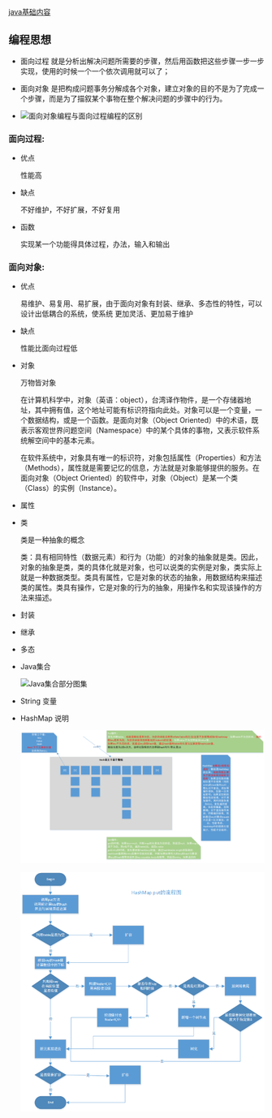 [java基础内容](https://www.cnblogs.com/In-order-to-tomorrow/p/3652315.html?utm_source=tuicool&utm_medium=referral)


## 编程思想

- 面向过程
    就是分析出解决问题所需要的步骤，然后用函数把这些步骤一步一步实现，使用的时候一个一个依次调用就可以了；
    
- 面向对象
    是把构成问题事务分解成各个对象，建立对象的目的不是为了完成一个步骤，而是为了描叙某个事物在整个解决问题的步骤中的行为。

- ![面向对象编程与面向过程编程的区别](https://blog.csdn.net/u012069890/article/details/56497186)
### 面向过程:

- 优点

    性能高
- 缺点

    不好维护，不好扩展，不好复用

- 函数


    实现某一个功能得具体过程，办法，输入和输出

### 面向对象:

- 优点

    易维护、易复用、易扩展，由于面向对象有封装、继承、多态性的特性，可以设计出低耦合的系统，使系统 更加灵活、更加易于维护 

- 缺点
    
    性能比面向过程低

- 对象

    万物皆对象

    在计算机科学中，对象（英语：object），台湾译作物件，是一个存储器地址，其中拥有值，这个地址可能有标识符指向此处。对象可以是一个变量，一个数据结构，或是一个函数。是面向对象（Object Oriented）中的术语，既表示客观世界问题空间（Namespace）中的某个具体的事物，又表示软件系统解空间中的基本元素。 

    在软件系统中，对象具有唯一的标识符，对象包括属性（Properties）和方法（Methods），属性就是需要记忆的信息，方法就是对象能够提供的服务。在面向对象（Object Oriented）的软件中，对象（Object）是某一个类（Class）的实例（Instance）。

- 属性

- 类

    类是一种抽象的概念

    类：具有相同特性（数据元素）和行为（功能）的对象的抽象就是类。因此，对象的抽象是类，类的具体化就是对象，也可以说类的实例是对象，类实际上就是一种数据类型。类具有属性，它是对象的状态的抽象，用数据结构来描述类的属性。类具有操作，它是对象的行为的抽象，用操作名和实现该操作的方法来描述。 

- 封装



- 继承



- 多态


- Java集合

    ![Java集合部分图集](https://img-blog.csdn.net/20160124221843905)

- String 变量


- HashMap 说明  

    ![Hashmap 说明](../../Picture/HashMap-analysis.png)

    ![HashMap put方法解析](../../Picture/hashmap-put-method.png)


    

